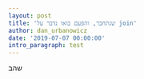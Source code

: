 ```yaml
---
layout: post
title: 'שנתחבר, והפעם בואו נדבר על join'
author: dan_urbanowicz
date: '2019-07-07 00:00:00'
intro_paragraph: test
---
```


שהב
